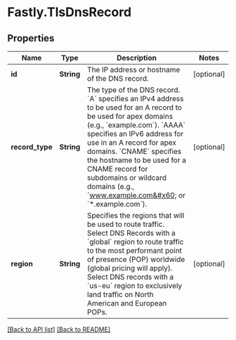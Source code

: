 # Fastly.TlsDnsRecord

## Properties

Name | Type | Description | Notes
------------ | ------------- | ------------- | -------------
**id** | **String** | The IP address or hostname of the DNS record. | [optional] 
**record_type** | **String** | The type of the DNS record. &#x60;A&#x60; specifies an IPv4 address to be used for an A record to be used for apex domains (e.g., &#x60;example.com&#x60;). &#x60;AAAA&#x60; specifies an IPv6 address for use in an A record for apex domains. &#x60;CNAME&#x60; specifies the hostname to be used for a CNAME record for subdomains or wildcard domains (e.g., &#x60;www.example.com&#x60; or &#x60;*.example.com&#x60;). | [optional] 
**region** | **String** | Specifies the regions that will be used to route traffic. Select DNS Records with a &#x60;global&#x60; region to route traffic to the most performant point of presence (POP) worldwide (global pricing will apply). Select DNS records with a &#x60;us-eu&#x60; region to exclusively land traffic on North American and European POPs. | [optional] 



[[Back to API list]](../../README.md#endpoints) [[Back to README]](../../README.md)
